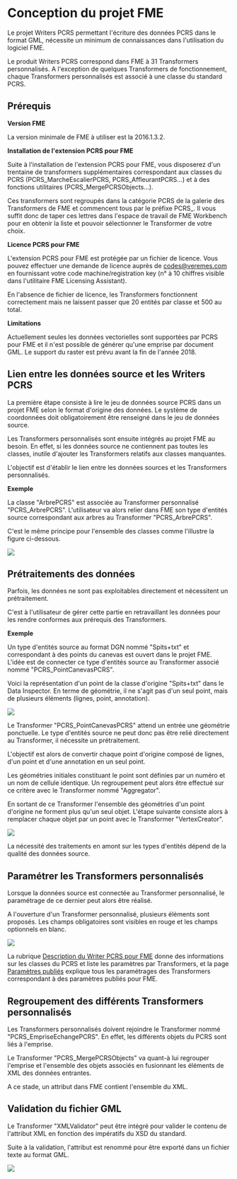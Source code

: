 # Conception du projet FME #

Le projet Writers PCRS permettant l'écriture des données PCRS dans le format GML, nécessite un minimum de connaissances dans l'utilisation du logiciel FME. 

Le produit Writers PCRS correspond dans FME à 31 Transformers personnalisés. A l'exception de quelques Transformers de fonctionnement, chaque Transformers personnalisés est associé à une classe du standard PCRS.

## Prérequis ##

**Version FME**

La version minimale de FME à utiliser est la 2016.1.3.2.

**Installation de l'extension PCRS pour FME**

Suite à l'installation de l'extension PCRS pour FME, vous disposerez d'un trentaine de transformers supplémentaires correspondant aux classes du PCRS (PCRS_MarcheEscalierPCRS, PCRS_AffleurantPCRS...) et à des fonctions utilitaires (PCRS_MergePCRSObjects...).

Ces transformers sont regroupés dans la catégorie PCRS de la galerie des Transformers de FME et commencent tous par le préfixe PCRS_. Il vous suffit donc de taper ces lettres dans l'espace de travail de FME Workbench pour en obtenir la liste et pouvoir sélectionner le Transformer de votre choix.

**Licence PCRS pour FME**

L'extension PCRS pour FME est protégée par un fichier de licence.
Vous pouvez effectuer une demande de licence auprès de codes@veremes.com en fournissant votre code machine/registration key (n° à 10 chiffres visible dans l'utilitaire FME Licensing Assistant).

En l'absence de fichier de licence, les Transformers fonctionnent correctement mais ne laissent passer que 20 entités par classe et 500 au total.

**Limitations**

Actuellement seules les données vectorielles sont supportées par PCRS pour FME et il n'est possible de générer qu'une emprise par document GML. Le support du raster est prévu avant la fin de l'année 2018.

## Lien entre les données source et les Writers PCRS ##

La première étape consiste à lire le jeu de données source PCRS dans un projet FME selon le format d'origine des données. Le système de coordonnées doit obligatoirement être renseigné dans le jeu de données source.

Les Transformers personnalisés sont ensuite intégrés au projet FME au besoin. En effet, si les données source ne contiennent pas toutes les classes, inutile d'ajouter les Transformers relatifs aux classes manquantes.

L'objectif est d'établir le lien entre les données sources et les Transformers personnalisés.

**Exemple**

La classe "ArbrePCRS" est associée au Transformer personnalisé "PCRS_ArbrePCRS". L'utilisateur va alors relier dans FME son type d'entités source correspondant aux arbres au Transformer "PCRS_ArbrePCRS".

C'est le même principe pour l'ensemble des classes comme l'illustre la figure ci-dessous.

![](https://raw.githubusercontent.com/Veremes/doc_PCRS/master/Images/donnees_sources.PNG)

## Prétraitements des données ##

Parfois, les données ne sont pas exploitables directement et nécessitent un prétraitement.

C'est à l'utilisateur de gérer cette partie en retravaillant les données pour les rendre conformes aux prérequis des Transformers.

**Exemple**

Un type d'entités source au format DGN nommé "Spits+txt" et correspondant à des points du canevas est ouvert dans le projet FME. L'idée est de connecter ce type d'entités source au Transformer associé nommé "PCRS_PointCanevasPCRS".

Voici la représentation d'un point de la classe d'origine "Spits+txt" dans le Data Inspector. En terme de géométrie, il ne s'agit pas d'un seul point, mais de plusieurs éléments (lignes, point, annotation).

![](https://raw.githubusercontent.com/Veremes/doc_PCRS/master/Images/point.PNG)

Le Transformer "PCRS_PointCanevasPCRS" attend un entrée une géométrie ponctuelle. Le type d'entités source ne peut donc pas être relié directement au Transformer, il nécessite un prétraitement.

L'objectif est alors de convertir chaque point d'origine composé de lignes, d'un point et d'une annotation en un seul point.

Les géométries initiales constituant le point sont définies par un numéro et un nom de cellule identique. Un regroupement peut alors être effectué sur ce critère avec le Transformer nommé "Aggregator".

En sortant de ce Transformer l'ensemble des géométries d'un point d'origine ne forment plus qu'un seul objet. L'étape suivante consiste alors à remplacer chaque objet par un point avec le Transformer "VertexCreator".

![](https://raw.githubusercontent.com/Veremes/doc_PCRS/master/Images/points_canevas.PNG)

La nécessité des traitements en amont sur les types d'entités dépend de la qualité des données source.

## Paramétrer les Transformers personnalisés ##

Lorsque la données source est connectée au Transformer personnalisé, le paramétrage de ce dernier peut alors être réalisé.

A l'ouverture d'un Transformer personnalisé, plusieurs éléments sont proposés. Les champs obligatoires sont visibles en rouge et les champs optionnels en blanc.

![](https://raw.githubusercontent.com/Veremes/doc_PCRS/master/Images/transformer_facade.PNG)

La rubrique [Description du Writer PCRS pour FME](http://doc-pcrs.readthedocs.io/fr/latest/Writer_PCRS/index.html#description-du-writer-pcrs-pour-fme) donne des informations sur les classes du PCRS et liste les paramètres par Transformers, et la page [Paramètres publiés](http://doc-pcrs.readthedocs.io/fr/latest/Projet_FME/PCRS_Parametres.html#PCRS_Parametres) explique tous les paramétrages des Transformers correspondant à des paramètres publiés pour FME.

## Regroupement des différents Transformers personnalisés ##

Les Transformers personnalisés doivent rejoindre le Transformer nommé "PCRS_EmpriseEchangePCRS". En effet, les différents objets du PCRS sont liés à l'emprise.

Le Transformer "PCRS_MergePCRSObjects" va quant-à lui regrouper l'emprise et l'ensemble des objets associés en fusionnant les éléments de XML des données entrantes.

A ce stade, un attribut dans FME contient l'ensemble du XML.

## Validation du fichier GML ##

Le Transformer "XMLValidator" peut être intégré pour valider le contenu de l'attribut XML en fonction des impératifs du XSD du standard.

Suite à la validation, l'attribut est renommé pour être exporté dans un fichier texte au format GML.

![](https://raw.githubusercontent.com/Veremes/doc_PCRS/master/Images/regroupement.PNG)
